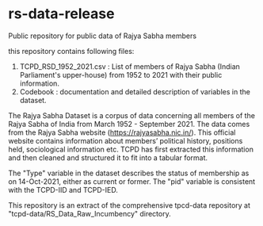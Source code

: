# rs-data-release
Public repository for public data of Rajya Sabha members

this repository contains following files:
1. TCPD_RSD_1952_2021.csv : List of members of Rajya Sabha (Indian Parliament's upper-house) from 1952 to 2021 with their public information.
2. Codebook : documentation and detailed description of variables in the dataset.


The Rajya Sabha Dataset is a corpus of data concerning all members of the Rajya Sabha of India from March 1952 - September 2021. The data comes from the Rajya Sabha website (https://rajyasabha.nic.in/). This official website contains information about members’ political history, positions held, sociological information etc. TCPD has first extracted this information and then cleaned and structured it to fit into a tabular format. 

The "Type" variable in the dataset describes the status of membership as on 14-Oct-2021, either as current or former.
The "pid" variable is consistent with the TCPD-IID and TCPD-IED.

This repository is an extract of the comprehensive tpcd-data repository at "tcpd-data/RS_Data_Raw_Incumbency" directory. 
